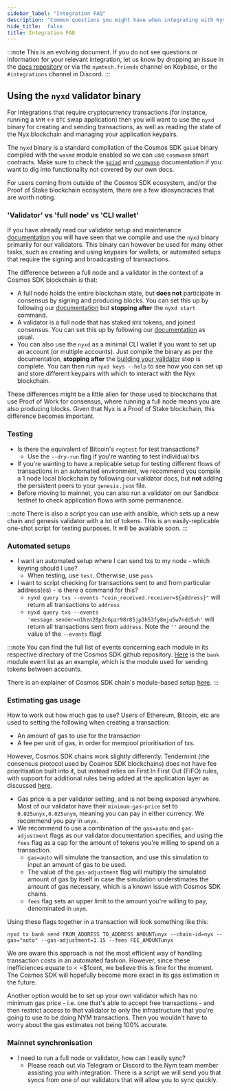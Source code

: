 ```yaml
---
sidebar_label: "Integration FAQ"
description: "Common questions you might have when integrating with Nym"
hide_title:  false
title: Integration FAQ
---
```


:::note
This is an evolving document. If you do not see questions or information for your relevant integration, let us know by dropping an issue in the [docs repository](https://github.com/nymtech/docs/issues) or via the `nymtech.friends` channel on Keybase, or the `#integrations` channel in Discord. 
:::

## Using the `nyxd` validator binary
For integrations that require cryptocurrency transactions (for instance, running a `NYM` <-> `BTC` swap application) then you will want to use the `nyxd` binary for creating and sending transactions, as well as reading the state of the Nyx blockchain and managing your application keypairs. 

The `nyxd` binary is a standard compilation of the Cosmos SDK `gaiad` binary compiled with the `wasmd` module enabled so we can use `cosmwasm` smart contracts. Make sure to check the [`gaiad`](https://hub.cosmos.network/main/hub-overview/overview.html) and [`cosmwasm`](https://docs.cosmwasm.com/docs/1.0/) documentation if you want to dig into functionality not covered by our own docs.  

For users coming from outside of the Cosmos SDK ecosystem, and/or the Proof of Stake blockchain ecosystem, there are a few idiosyncracies that are worth noting. 


### 'Validator' vs 'full node' vs 'CLI wallet'
If you have already read our validator setup and maintenance [documentation](/docs/next/run-nym-nodes/nodes/validators) you will have seen that we compile and use the `nyxd` binary primarily for our validators. This binary can however be used for many other tasks, such as creating and using keypairs for wallets, or automated setups that require the signing and broadcasting of transactions. 

The difference between a full node and a validator in the context of a Cosmos SDK blockchain is that: 
* A full node holds the entire blockchain state, but **does not** participate in consensus by signing and producing blocks. You can set this up by following our [documentation](https://nymtech.net/docs/stable/run-nym-nodes/nodes/validators/) but **stopping after** the `nyxd start` command. 
* A validator is a full node that has staked `NYX` tokens, and joined consensus. You can set this up by following our [documentation](https://nymtech.net/docs/stable/run-nym-nodes/nodes/validators/) as usual. 
* You can also use the `nyxd` as a minimal CLI wallet if you want to set up an account (or multiple accounts). Just compile the binary as per the documentation, **stopping after** the [building your validator](http://localhost:3000/docs/next/run-nym-nodes/nodes/validators#building-your-validator) step is complete. You can then run `nyxd keys --help` to see how you can set up and store different keypairs with which to interact with the Nyx blockchain. 

These differences might be a little alien for those used to blockchains that use Proof of Work for consensus, where running a full node means you are also producing blocks. Given that Nyx is a Proof of Stake blockchain, this difference becomes important. 

### Testing
* Is there the equivalent of Bitcoin's `regtest` for test transactions?
    * Use the `--dry-run` flag if you're wanting to test individual txs 
* If you're wanting to have a replicable setup for testing different flows of transactions in an automated environment, we recommend you compile a 1 node local blockchain by following our validator docs, but **not** adding the persistent peers to your `genesis.json` file. 
* Before moving to mainnet, you can also run a validator on our Sandbox testnet to check application flows with some permanence.

:::note
There is also a script you can use with ansible, which sets up a new chain and genesis validator with a lot of tokens. This is an easily-replicable one-shot script for testing purposes. It will be available soon. 
:::

### Automated setups 
* I want an automated setup where I can send txs to my node - which keyring should I use? 
    * When testing, use `test`. Otherwise, use `pass`  
* I want to script checking for transactions sent to and from particular address(es) - is there a command for this?
    * `nyxd query txs --events "coin_received.receiver=${address}"` will return all transactions to `address`
    * `nyxd query txs --events 'message.sender=n1hzn28p2c6pzr98r85jp3h53fy8mju5w7ndd5vh'` will return all transactions sent from `address`. Note the `''` around the value of the `--events` flag!

:::note
You can find the full list of events concerning each module in its respective directory of the Cosmos SDK github repository. [Here](https://github.com/cosmos/cosmos-sdk/blob/6f070623741fe0d6851d79ada41e6e2b1c67e236/x/bank/spec/04_events.md) is the `bank` module event list as an example, which is the module used for sending tokens between accounts.

There is an explainer of Cosmos SDK chain's module-based setup [here](https://docs.cosmos.network/main/basics/app-anatomy.html#modules). 
:::

### Estimating gas usage 
How to work out how much gas to use? Users of Ethereum, Bitcoin, etc are used to setting the following when creating a transaction: 
* An amount of gas to use for the transaction
* A fee per unit of gas, in order for mempool prioritisation of txs. 

However, Cosmos SDK chains work slightly differently. Tendermint (the consensus protocol used by Cosmos SDK blockchains) does not have fee prioritisation built into it, but instead relies on First In First Out (FIFO) rules, with support for additional rules being added at the application layer as discussed [here](https://medium.com/tendermint/tendermint-v0-35-introduces-prioritized-mempool-a-makeover-to-the-peer-to-peer-network-more-61eea6ec572d). 
* Gas price is a per validator setting, and is not being exposed anywhere. Most of our validator have their `minimum-gas-price` set to `0.025unyx,0.025unym`, meaning you can pay in either currency. We recommend you pay in `unyx`.  
* We recommend to use a combination of the `gas=auto` and `gas-adjustment` flags as our validator documentation specifies, and using the `fees` flag as a cap for the amount of tokens you're willing to spend on a transaction. 
    * `gas=auto` will simulate the transaction, and use this simulation to input an amount of gas to be used. 
    * The value of the `gas-adjustment` flag will multiply the simulated amount of gas by itself in case the simulation understimates the amount of gas necessary, which is a known issue with Cosmos SDK chains. 
    * `fees` flag sets an upper limit to the amount you're willing to pay, denominated in `unym`.
    
Using these flags together in a transaction will look something like this:

```
nyxd tx bank send FROM_ADDRESS TO_ADDRESS AMOUNTunyx --chain-id=nyx --gas="auto" --gas-adjustment=1.15 --fees FEE_AMOUNTunyx
```

We are aware this approach is not the most efficient way of handling transaction costs in an automated fashion. However, since these inefficiences equate to < ~$1cent, we believe this is fine for the moment. The Cosmos SDK will hopefully become more exact in its gas estimation in the future. 

Another option would be to set up your own validator which has no minimum gas price - i.e. one that's able to accept free transactions - and then restrict access to that validator to only the infrastructure that you're going to use to be doing NYM transactions. Then you wouldn't have to worry about the gas estimates not being 100% accurate. 

### Mainnet synchronisation
* I need to run a full node or validator, how can I easily sync? 
    * Please reach out via Telegram or Discord to the Nym team member assisting you with integration. There is a script we will send you that syncs from one of our validators that will allow you to sync quickly. 
